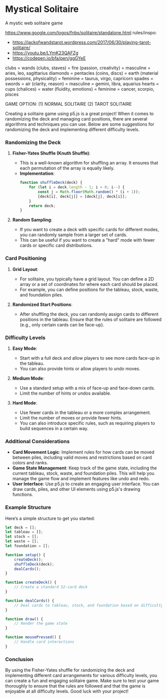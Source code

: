 # Mystical Solitaire
A mystic web solitaire game

 
https://www.google.com/logos/fnbx/solitaire/standalone.html 
rules/inspo: 
  - https://jackofwandstarot.wordpress.com/2017/06/30/playing-tarot-solitaire/
  - https://youtu.be/LYmK23QAFZg
  - https://codepen.io/bfa/pen/ggGYeE


clubs = wands (clubs, staves) = fire (passion, creativity) = masculine = aries, leo, sagittarius
diamonds = pentacles (coins, discs) = earth (material possessions, physicality) = feminine = taurus, virgo, capricorn
spades = swords = air (clarity, reason) = masculine = gemini, libra, aquarius
hearts = cups (chalices) = water (fluidity, emotions) = feminine = cancer, scorpio, pisces


GAME OPTION: (1) NORMAL SOLITAIRE (2) TAROT SOLITAIRE


Creating a solitaire game using p5.js is a great project! When it comes to randomizing the deck and managing card positions, there are several algorithms and techniques you can use. Below are some suggestions for randomizing the deck and implementing different difficulty levels.

### Randomizing the Deck

1. **Fisher-Yates Shuffle (Knuth Shuffle)**:
   - This is a well-known algorithm for shuffling an array. It ensures that each permutation of the array is equally likely.
   - **Implementation**:
     ```javascript
     function shuffleDeck(deck) {
         for (let i = deck.length - 1; i > 0; i--) {
             const j = Math.floor(Math.random() * (i + 1));
             [deck[i], deck[j]] = [deck[j], deck[i]];
         }
         return deck;
     }
     ```

2. **Random Sampling**:
   - If you want to create a deck with specific cards for different modes, you can randomly sample from a larger set of cards.
   - This can be useful if you want to create a "hard" mode with fewer cards or specific card distributions.

### Card Positioning

1. **Grid Layout**:
   - For solitaire, you typically have a grid layout. You can define a 2D array or a set of coordinates for where each card should be placed.
   - For example, you can define positions for the tableau, stock, waste, and foundation piles.

2. **Randomized Start Positions**:
   - After shuffling the deck, you can randomly assign cards to different positions in the tableau. Ensure that the rules of solitaire are followed (e.g., only certain cards can be face-up).

### Difficulty Levels

1. **Easy Mode**:
   - Start with a full deck and allow players to see more cards face-up in the tableau.
   - You can also provide hints or allow players to undo moves.

2. **Medium Mode**:
   - Use a standard setup with a mix of face-up and face-down cards.
   - Limit the number of hints or undos available.

3. **Hard Mode**:
   - Use fewer cards in the tableau or a more complex arrangement.
   - Limit the number of moves or provide fewer hints.
   - You can also introduce specific rules, such as requiring players to build sequences in a certain way.

### Additional Considerations

- **Card Movement Logic**: Implement rules for how cards can be moved between piles, including valid moves and restrictions based on card colors and ranks.
- **Game State Management**: Keep track of the game state, including the current tableau, stock, waste, and foundation piles. This will help you manage the game flow and implement features like undo and redo.
- **User Interface**: Use p5.js to create an engaging user interface. You can draw cards, piles, and other UI elements using p5.js's drawing functions.

### Example Structure

Here’s a simple structure to get you started:

```javascript
let deck = [];
let tableau = [];
let stock = [];
let waste = [];
let foundation = [];

function setup() {
    createDeck();
    shuffleDeck(deck);
    dealCards();
}

function createDeck() {
    // Create a standard 52-card deck
}

function dealCards() {
    // Deal cards to tableau, stock, and foundation based on difficulty
}

function draw() {
    // Render the game state
}

function mousePressed() {
    // Handle card interactions
}
```

### Conclusion

By using the Fisher-Yates shuffle for randomizing the deck and implementing different card arrangements for various difficulty levels, you can create a fun and engaging solitaire game. Make sure to test your game thoroughly to ensure that the rules are followed and that the game is enjoyable at all difficulty levels. Good luck with your project!
